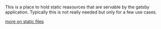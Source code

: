 This is a place to hold static reasources that are servable by the gatsby application.
Typically this is not really needed but only for a few use cases.

[more on static files](https://www.gatsbyjs.org/docs/adding-images-fonts-files/)